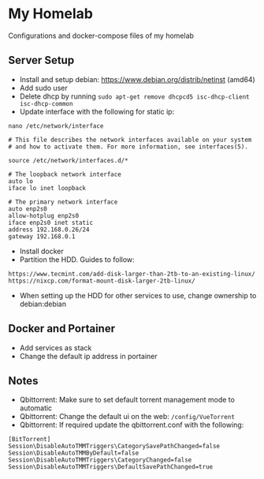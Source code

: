 # My Homelab
 
Configurations and docker-compose files of my homelab

## Server Setup

- Install and setup debian: https://www.debian.org/distrib/netinst (amd64)
- Add sudo user
- Delete dhcp by running `sudo apt-get remove dhcpcd5 isc-dhcp-client isc-dhcp-common`
- Update interface with the following for static ip:

```
nano /etc/network/interface

# This file describes the network interfaces available on your system
# and how to activate them. For more information, see interfaces(5).

source /etc/network/interfaces.d/*

# The loopback network interface
auto lo
iface lo inet loopback

# The primary network interface
auto enp2s0
allow-hotplug enp2s0
iface enp2s0 inet static
address 192.168.0.26/24
gateway 192.168.0.1
```

- Install docker
- Partition the HDD. Guides to follow:

```
https://www.tecmint.com/add-disk-larger-than-2tb-to-an-existing-linux/
https://nixcp.com/format-mount-disk-larger-2tb-linux/
```

- When setting up the HDD for other services to use, change ownership to debian:debian

## Docker and Portainer

- Add services as stack
- Change the default ip address in portainer

## Notes

- Qbittorrent: Make sure to set default torrent management mode to automatic
- Qbittorrent: Change the default ui on the web: `/config/VueTorrent`
- Qbittorrent: If required update the qbittorrent.conf with the following:

```
[BitTorrent]
Session\DisableAutoTMMTriggers\CategorySavePathChanged=false
Session\DisableAutoTMMByDefault=false
Session\DisableAutoTMMTriggers\CategoryChanged=false
Session\DisableAutoTMMTriggers\DefaultSavePathChanged=true
```

